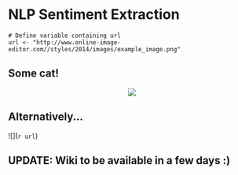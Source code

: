 # NLP Sentiment Extraction 

```{r, echo=FALSE}
# Define variable containing url
url <- "http://www.online-image-editor.com//styles/2014/images/example_image.png"
```
## Some cat!
<center><img src="`r url`"></center>

## Alternatively...
![](`r url`)

## UPDATE: Wiki to be available in a few days :)
